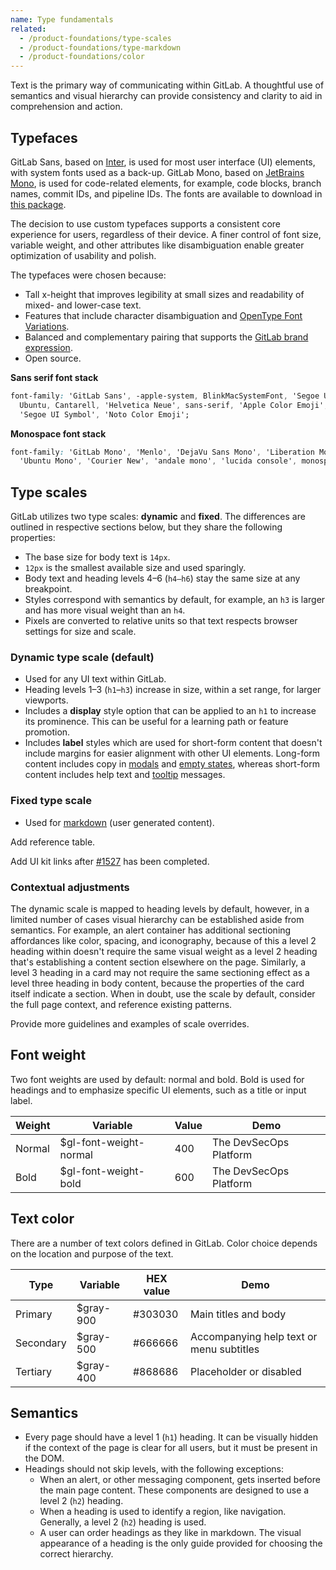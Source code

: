 ```yaml
---
name: Type fundamentals
related:
  - /product-foundations/type-scales
  - /product-foundations/type-markdown
  - /product-foundations/color
---
```


Text is the primary way of communicating within GitLab. A thoughtful use of semantics and visual hierarchy can provide consistency and clarity to aid in comprehension and action.

## Typefaces

GitLab Sans, based on [Inter](https://rsms.me/inter/), is used for most user interface (UI) elements, with system fonts used as a back-up. GitLab Mono, based on [JetBrains Mono](https://www.jetbrains.com/lp/mono/), is used for code-related elements, for example, code blocks, branch names, commit IDs, and pipeline IDs. The fonts are available to download in [this package](https://www.npmjs.com/package/@gitlab/fonts).

The decision to use custom typefaces supports a consistent core experience for users, regardless of their device. A finer control of font size, variable weight, and other attributes like disambiguation enable greater optimization of usability and polish.

The typefaces were chosen because:

- Tall x-height that improves legibility at small sizes and readability of mixed- and lower-case text.
- Features that include character disambiguation and [OpenType Font Variations](https://learn.microsoft.com/en-us/typography/opentype/spec/otvaroverview).
- Balanced and complementary pairing that supports the [GitLab brand expression](/brand/overview).
- Open source.

**Sans serif font stack**

```css
font-family: 'GitLab Sans', -apple-system, BlinkMacSystemFont, 'Segoe UI', Roboto, 'Noto Sans',
  Ubuntu, Cantarell, 'Helvetica Neue', sans-serif, 'Apple Color Emoji', 'Segoe UI Emoji',
  'Segoe UI Symbol', 'Noto Color Emoji';
```

**Monospace font stack**

```css
font-family: 'GitLab Mono', 'Menlo', 'DejaVu Sans Mono', 'Liberation Mono', 'Consolas',
  'Ubuntu Mono', 'Courier New', 'andale mono', 'lucida console', monospace;
```

## Type scales

GitLab utilizes two type scales: **dynamic** and **fixed**. The differences are outlined in respective sections below, but they share the following properties:

- The base size for body text is `14px`.
- `12px` is the smallest available size and used sparingly.
- Body text and heading levels 4–6 (`h4–h6`) stay the same size at any breakpoint.
- Styles correspond with semantics by default, for example, an `h3` is larger and has more visual weight than an `h4`.
- Pixels are converted to relative units so that text respects browser settings for size and scale.

### Dynamic type scale (default)

- Used for any UI text within GitLab.
- Heading levels 1–3 (`h1`–`h3`) increase in size, within a set range, for larger viewports.
- Includes a **display** style option that can be applied to an `h1` to increase its prominence. This can be useful for a learning path or feature promotion.
- Includes **label** styles which are used for short-form content that doesn't include margins for easier alignment with other UI elements. Long-form content includes copy in [modals](/components/modal) and [empty states](/patterns/empty-states), whereas short-form content includes help text and [tooltip](/components/tooltip) messages.

### Fixed type scale

- Used for [markdown](/product-foundations/type-markdown) (user generated content).

<todo>Add reference table.</todo>

<todo>Add UI kit links after [#1527](https://gitlab.com/gitlab-org/gitlab-services/design.gitlab.com/-/issues/1527) has been completed.</todo>

### Contextual adjustments

The dynamic scale is mapped to heading levels by default, however, in a limited number of cases visual hierarchy can be established aside from semantics. For example, an alert container has additional sectioning affordances like color, spacing, and iconography, because of this a level 2 heading within doesn't require the same visual weight as a level 2 heading that's establishing a content section elsewhere on the page. Similarly, a level 3 heading in a card may not require the same sectioning effect as a level three heading in body content, because the properties of the card itself indicate a section. When in doubt, use the scale by default, consider the full page context, and reference existing patterns.

<todo>Provide more guidelines and examples of scale overrides.</todo>

## Font weight

Two font weights are used by default: normal and bold. Bold is used for headings and to emphasize specific UI elements, such as a title or input label.

<table class="font-weight gl-mb-6">
<thead>
<tr>
<th>Weight</th>
<th>Variable</th>
<th>Value</th>
<th>Demo</th>
</tr>
</thead>
<tbody>
<tr>
<td>Normal</td>
<td>$gl-font-weight-normal</td>
<td>400</td>
<td>The DevSecOps Platform</td>
</tr>
<tr>
<td>Bold</td>
<td>$gl-font-weight-bold</td>
<td>600</td>
<td class="f-bold">The DevSecOps Platform</td>
</tr>
</tbody>
</table>

## Text color

There are a number of text colors defined in GitLab. Color choice depends on the location and purpose of the text.

<table class="font-weight gl-mb-6">
<thead>
<tr>
<th>Type</th>
<th>Variable</th>
<th>HEX value</th>
<th>Demo</th>
</tr>
</thead>
<tbody>
<tr>
<td>Primary</td>
<td>$gray-900</td>
<td>#303030</td>
<td class="gl-text-gray-900">Main titles and body</td>
</tr>
<tr>
<td>Secondary</td>
<td>$gray-500</td>
<td>#666666</td>
<td class="gl-text-gray-500">Accompanying help text or menu subtitles</td>
</tr>
<tr>
<td>Tertiary</td>
<td>$gray-400</td>
<td>#868686</td>
<td class="gl-text-gray-400">Placeholder or disabled</td>
</tr>
</tbody>
</table>

## Semantics

- Every page should have a level 1 (`h1`) heading. It can be visually hidden if the context of the page is clear for all users, but it must be present in the DOM.
- Headings should not skip levels, with the following exceptions:
  - When an alert, or other messaging component, gets inserted before the main page content. These components are designed to use a level 2 (`h2`) heading.
  - When a heading is used to identify a region, like navigation. Generally, a level 2 (`h2`) heading is used.
  - A user can order headings as they like in markdown. The visual appearance of a heading is the only guide provided for choosing the correct hierarchy.

